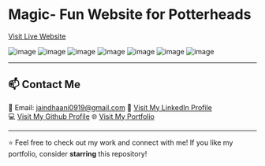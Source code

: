 # Magic- Fun Website for Potterheads

[Visit Live Website](https://kaanchiiii.github.io/magic.github.io/)


![image](https://github.com/user-attachments/assets/07de285c-60ed-46bd-b6d8-dd55b33c17b0)
![image](https://github.com/user-attachments/assets/05b4db1c-f98c-44f8-a3fc-9f523aca0038)
![image](https://github.com/user-attachments/assets/f218d177-fbf9-4376-8270-30cd2fe7112b)
![image](https://github.com/user-attachments/assets/d78c10e4-d082-4f66-8eb9-155eaf15b9d9)
![image](https://github.com/user-attachments/assets/703ece29-ac34-412b-8c8b-b5811077061f)
![image](https://github.com/user-attachments/assets/8c2ffd4a-77e4-40d5-a30d-382f60fdb0ab)
![image](https://github.com/user-attachments/assets/2b5bb6fb-f9f3-48af-855c-e9b3f127711a)











--------

## 📫 Contact Me  
📧 Email: jaindhaani0919@gmail.com
💼 [Visit My LinkedIn Profile](www.linkedin.com/in/dhaani-jain-09b9482a0)  
💻 [Visit My Github Profile](https://github.com/kaanchiiii)
🌐 [Visit My Portfolio](https://kaanchiiii.github.io/Portfolio/)  

---
 

⭐ Feel free to check out my work and connect with me! If you like my portfolio, consider **starring** this repository!  
 
